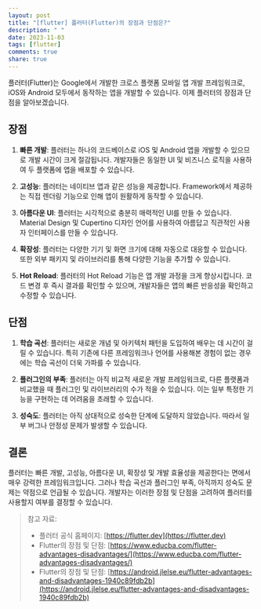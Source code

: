```yaml
---
layout: post
title: "[flutter] 플러터(Flutter)의 장점과 단점은?"
description: " "
date: 2023-11-03
tags: [flutter]
comments: true
share: true
---
```


플러터(Flutter)는 Google에서 개발한 크로스 플랫폼 모바일 앱 개발 프레임워크로, iOS와 Android 모두에서 동작하는 앱을 개발할 수 있습니다. 이제 플러터의 장점과 단점을 알아보겠습니다.

## 장점

1. **빠른 개발**: 플러터는 하나의 코드베이스로 iOS 및 Android 앱을 개발할 수 있으므로 개발 시간이 크게 절감됩니다. 개발자들은 동일한 UI 및 비즈니스 로직을 사용하여 두 플랫폼에 앱을 배포할 수 있습니다.

2. **고성능**: 플러터는 네이티브 앱과 같은 성능을 제공합니다. Framework에서 제공하는 직접 렌더링 기능으로 인해 앱이 원활하게 동작할 수 있습니다.

3. **아름다운 UI**: 플러터는 시각적으로 충분히 매력적인 UI를 만들 수 있습니다. Material Design 및 Cupertino 디자인 언어를 사용하여 아름답고 직관적인 사용자 인터페이스를 만들 수 있습니다.

4. **확장성**: 플러터는 다양한 기기 및 화면 크기에 대해 자동으로 대응할 수 있습니다. 또한 외부 패키지 및 라이브러리를 통해 다양한 기능을 추가할 수 있습니다.

5. **Hot Reload**: 플러터의 Hot Reload 기능은 앱 개발 과정을 크게 향상시킵니다. 코드 변경 후 즉시 결과를 확인할 수 있으며, 개발자들은 앱의 빠른 반응성을 확인하고 수정할 수 있습니다.

## 단점

1. **학습 곡선**: 플러터는 새로운 개념 및 아키텍처 패턴을 도입하여 배우는 데 시간이 걸릴 수 있습니다. 특히 기존에 다른 프레임워크나 언어를 사용해본 경험이 없는 경우에는 학습 곡선이 더욱 가파를 수 있습니다.

2. **플러그인의 부족**: 플러터는 아직 비교적 새로운 개발 프레임워크로, 다른 플랫폼과 비교했을 때 플러그인 및 라이브러리의 수가 적을 수 있습니다. 이는 일부 특정한 기능을 구현하는 데 어려움을 초래할 수 있습니다.

3. **성숙도**: 플러터는 아직 상대적으로 성숙한 단계에 도달하지 않았습니다. 따라서 일부 버그나 안정성 문제가 발생할 수 있습니다.

## 결론

플러터는 빠른 개발, 고성능, 아름다운 UI, 확장성 및 개발 효율성을 제공한다는 면에서 매우 강력한 프레임워크입니다. 그러나 학습 곡선과 플러그인 부족, 아직까지 성숙도 문제는 약점으로 언급될 수 있습니다. 개발자는 이러한 장점 및 단점을 고려하여 플러터를 사용할지 여부를 결정할 수 있습니다.

> 참고 자료:
> 
> - 플러터 공식 홈페이지: [https://flutter.dev](https://flutter.dev)
> - Flutter의 장점 및 단점: [https://www.educba.com/flutter-advantages-disadvantages/](https://www.educba.com/flutter-advantages-disadvantages/)
> - Flutter의 장점 및 단점: [https://android.jlelse.eu/flutter-advantages-and-disadvantages-1940c89fdb2b](https://android.jlelse.eu/flutter-advantages-and-disadvantages-1940c89fdb2b)